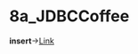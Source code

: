 # 8a_JDBCCoffee

**insert**->[Link](https://github.com/rashmitha006/Java-Programs-With-Outputs/blob/main/8a_JDBCCoffee/p8a.png)
